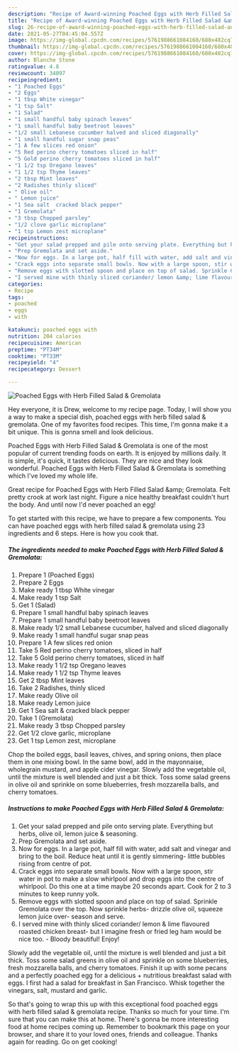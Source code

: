 ```yaml
---
description: "Recipe of Award-winning Poached Eggs with Herb Filled Salad &amp;amp; Gremolata"
title: "Recipe of Award-winning Poached Eggs with Herb Filled Salad &amp;amp; Gremolata"
slug: 26-recipe-of-award-winning-poached-eggs-with-herb-filled-salad-and-amp-gremolata
date: 2021-05-27T04:45:04.557Z
image: https://img-global.cpcdn.com/recipes/5761988661084160/680x482cq70/poached-eggs-with-herb-filled-salad-gremolata-recipe-main-photo.jpg
thumbnail: https://img-global.cpcdn.com/recipes/5761988661084160/680x482cq70/poached-eggs-with-herb-filled-salad-gremolata-recipe-main-photo.jpg
cover: https://img-global.cpcdn.com/recipes/5761988661084160/680x482cq70/poached-eggs-with-herb-filled-salad-gremolata-recipe-main-photo.jpg
author: Blanche Stone
ratingvalue: 4.8
reviewcount: 34097
recipeingredient:
- "1 Poached Eggs"
- "2 Eggs"
- "1 tbsp White vinegar"
- "1 tsp Salt"
- "1 Salad"
- "1 small handful baby spinach leaves"
- "1 small handful baby beetroot leaves"
- "1/2 small Lebanese cucumber halved and sliced diagonally"
- "1 small handful sugar snap peas"
- "1 A few slices red onion"
- "5 Red perino cherry tomatoes sliced in half"
- "5 Gold perino cherry tomatoes sliced in half"
- "1 1/2 tsp Oregano leaves"
- "1 1/2 tsp Thyme leaves"
- "2 tbsp Mint leaves"
- "2 Radishes thinly sliced"
- " Olive oil"
- " Lemon juice"
- "1 Sea salt  cracked black pepper"
- "1 Gremolata"
- "3 tbsp Chopped parsley"
- "1/2 clove garlic microplane"
- "1 tsp Lemon zest microplane"
recipeinstructions:
- "Get your salad prepped and pile onto serving plate. Everything but herbs, olive oil, lemon juice &amp; seasoning."
- "Prep Gremolata and set aside."
- "Now for eggs. In a large pot, half fill with water, add salt and vinegar and bring to the boil. Reduce heat until it is gently simmering- little bubbles rising from centre of pot."
- "Crack eggs into separate small bowls. Now with a large spoon, stir water in pot to make a slow whirlpool and drop eggs into the centre of whirlpool. Do this one at a time maybe 20 seconds apart. Cook for 2 to 3 minutes to keep runny yolk."
- "Remove eggs with slotted spoon and place on top of salad. Sprinkle Gremolata over the top. Now sprinkle herbs- drizzle olive oil, squeeze lemon juice over- season and serve."
- "I served mine with thinly sliced coriander/ lemon &amp; lime flavoured roasted chicken breast- but I imagine fresh or fried leg ham would be nice too. Bloody beautiful! Enjoy!"
categories:
- Recipe
tags:
- poached
- eggs
- with

katakunci: poached eggs with 
nutrition: 204 calories
recipecuisine: American
preptime: "PT34M"
cooktime: "PT33M"
recipeyield: "4"
recipecategory: Dessert

---
```



![Poached Eggs with Herb Filled Salad &amp; Gremolata](https://img-global.cpcdn.com/recipes/5761988661084160/680x482cq70/poached-eggs-with-herb-filled-salad-gremolata-recipe-main-photo.jpg)

Hey everyone, it is Drew, welcome to my recipe page. Today, I will show you a way to make a special dish, poached eggs with herb filled salad &amp; gremolata. One of my favorites food recipes. This time, I'm gonna make it a bit unique. This is gonna smell and look delicious.

Poached Eggs with Herb Filled Salad &amp; Gremolata is one of the most popular of current trending foods on earth. It is enjoyed by millions daily. It is simple, it's quick, it tastes delicious. They are nice and they look wonderful. Poached Eggs with Herb Filled Salad &amp; Gremolata is something which I've loved my whole life.

Great recipe for Poached Eggs with Herb Filled Salad &amp;amp; Gremolata. Felt pretty crook at work last night. Figure a nice healthy breakfast couldn&#39;t hurt the body. And until now I&#39;d never poached an egg!


To get started with this recipe, we have to prepare a few components. You can have poached eggs with herb filled salad &amp; gremolata using 23 ingredients and 6 steps. Here is how you cook that.

<!--inarticleads1-->

##### The ingredients needed to make Poached Eggs with Herb Filled Salad &amp; Gremolata:

1. Prepare 1 (Poached Eggs)
1. Prepare 2 Eggs
1. Make ready 1 tbsp White vinegar
1. Make ready 1 tsp Salt
1. Get 1 (Salad)
1. Prepare 1 small handful baby spinach leaves
1. Prepare 1 small handful baby beetroot leaves
1. Make ready 1/2 small Lebanese cucumber, halved and sliced diagonally
1. Make ready 1 small handful sugar snap peas
1. Prepare 1 A few slices red onion
1. Take 5 Red perino cherry tomatoes, sliced in half
1. Take 5 Gold perino cherry tomatoes, sliced in half
1. Make ready 1 1/2 tsp Oregano leaves
1. Make ready 1 1/2 tsp Thyme leaves
1. Get 2 tbsp Mint leaves
1. Take 2 Radishes, thinly sliced
1. Make ready  Olive oil
1. Make ready  Lemon juice
1. Get 1 Sea salt &amp; cracked black pepper
1. Take 1 (Gremolata)
1. Make ready 3 tbsp Chopped parsley
1. Get 1/2 clove garlic, microplane
1. Get 1 tsp Lemon zest, microplane


Chop the boiled eggs, basil leaves, chives, and spring onions, then place them in one mixing bowl. In the same bowl, add in the mayonnaise, wholegrain mustard, and apple cider vinegar. Slowly add the vegetable oil, until the mixture is well blended and just a bit thick. Toss some salad greens in olive oil and sprinkle on some blueberries, fresh mozzarella balls, and cherry tomatoes. 

<!--inarticleads2-->

##### Instructions to make Poached Eggs with Herb Filled Salad &amp; Gremolata:

1. Get your salad prepped and pile onto serving plate. Everything but herbs, olive oil, lemon juice &amp; seasoning.
1. Prep Gremolata and set aside.
1. Now for eggs. In a large pot, half fill with water, add salt and vinegar and bring to the boil. Reduce heat until it is gently simmering- little bubbles rising from centre of pot.
1. Crack eggs into separate small bowls. Now with a large spoon, stir water in pot to make a slow whirlpool and drop eggs into the centre of whirlpool. Do this one at a time maybe 20 seconds apart. Cook for 2 to 3 minutes to keep runny yolk.
1. Remove eggs with slotted spoon and place on top of salad. Sprinkle Gremolata over the top. Now sprinkle herbs- drizzle olive oil, squeeze lemon juice over- season and serve.
1. I served mine with thinly sliced coriander/ lemon &amp; lime flavoured roasted chicken breast- but I imagine fresh or fried leg ham would be nice too. - Bloody beautiful! Enjoy!


Slowly add the vegetable oil, until the mixture is well blended and just a bit thick. Toss some salad greens in olive oil and sprinkle on some blueberries, fresh mozzarella balls, and cherry tomatoes. Finish it up with some pecans and a perfectly poached egg for a delicious + nutritious breakfast salad with eggs. I first had a salad for breakfast in San Francisco. Whisk together the vinegars, salt, mustard and garlic. 

So that's going to wrap this up with this exceptional food poached eggs with herb filled salad &amp; gremolata recipe. Thanks so much for your time. I'm sure that you can make this at home. There's gonna be more interesting food at home recipes coming up. Remember to bookmark this page on your browser, and share it to your loved ones, friends and colleague. Thanks again for reading. Go on get cooking!
